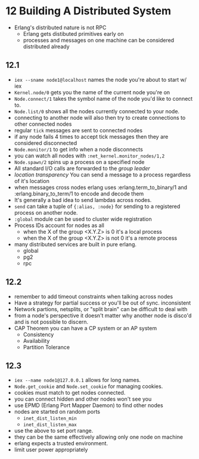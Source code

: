 # 12 Building A Distributed System

* Erlang's distributed nature is not RPC
  * Erlang gets distibuted primitives early on
  * processes and messages on one machine can be considered distributed already


## 12.1

* `iex --sname node1@localhost` names the node you're about to start w/ iex
* `Kernel.node/0` gets you the name of the current node you're on
* `Node.connect/1` takes the symbol name of the node you'd like to connect to.
* `Node.list/0` shows all the nodes currently connected to your node.
* connecting to another node will also then try to create connections to other connected nodes
* regular `tick` messages are sent to connected nodes
* if any node fails 4 times to accept tick messages then they are considered disconnected
* `Node.monitor/1` to get info when a node disconnects
* you can watch all nodes with `:net_kernel.monitor_nodes/1,2`
* `Node.spawn/2` spins up a process on a specified node
* All standard I/O calls are forwarded to the *group leader*
* *location transparency* You can send a message to a process regardless of it's location
* when messages cross nodes erlang uses :erlang.term_to_binary/1 and :erlang.binary_to_term/1 to encode and decode them
* It's generally a bad idea to send lambdas across nodes.
* `send` can take a tuple of `{:alias, :node}` for sending to a registered process on another node.
* `:global` module can be used to cluster wide registration
* Process IDs account for nodes as all
  * when the X of the group <X.Y.Z> is 0 it's a local process
  * when the X of the group <X.Y.Z> is not 0 it's a remote process
* many distributed services are built in pure erlang.
  * global
  * pg2
  * rpc

## 12.2

* remember to add timeout constraints when talking across nodes
* Have a strategy for partial success or you'll be out of sync. inconsistent
* Network partions, netsplits, or "split brain" can be difficult to deal with
* from a node's perspective it doesn't matter why another node is disco'd and is not possible to discern.
* CAP Theorem you can have a CP system or an AP system
  * Consistency
  * Availability
  * Partition Tolerance


## 12.3
* `iex --name node1@127.0.0.1` allows for long names.
* `Node.get_cookie` and `Node.set_cookie` for managing cookies.
* cookies must match to get nodes connected.
* you can connect hidden and other nodes won't see you
* use EPMD (Erlang Port Mapper Daemon) to find other nodes
* nodes are started on random ports
  * `inet_dist_listen_min`
  * `inet_dist_listen_max`
* use the above to set port range.
* they can be the same effectively allowing only one node on machine
* erlang expects a trusted environment.
* limit user power appropriately
